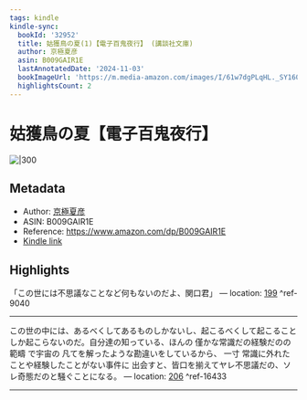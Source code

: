 ```yaml
---
tags: kindle
kindle-sync:
  bookId: '32952'
  title: 姑獲鳥の夏(1)【電子百鬼夜行】 (講談社文庫)
  author: 京極夏彦
  asin: B009GAIR1E
  lastAnnotatedDate: '2024-11-03'
  bookImageUrl: 'https://m.media-amazon.com/images/I/61w7dgPLqHL._SY160.jpg'
  highlightsCount: 2
---
```


# 姑獲鳥の夏【電子百鬼夜行】
![|300](https://m.media-amazon.com/images/I/61w7dgPLqHL.jpg)
## Metadata
* Author: [京極夏彦](https://www.amazon.comundefined)
* ASIN: B009GAIR1E
* Reference: https://www.amazon.com/dp/B009GAIR1E
* [Kindle link](kindle://book?action=open&asin=B009GAIR1E)

## Highlights
「この世には不思議なことなど何もないのだよ、関口君」 — location: [199](kindle://book?action=open&asin=B009GAIR1E&location=199) ^ref-9040

---
この世の中には、あるべくしてあるものしかないし、起こるべくして起こることしか起こらないのだ。自分達の知っている、ほんの 僅かな常識だの経験だのの 範疇 で宇宙の 凡てを解ったような勘違いをしているから、 一寸 常識に外れたことや経験したことがない事件に 出会すと、皆口を揃えてヤレ不思議だの、ソレ奇態だのと騒ぐことになる。 — location: [206](kindle://book?action=open&asin=B009GAIR1E&location=206) ^ref-16433

---
